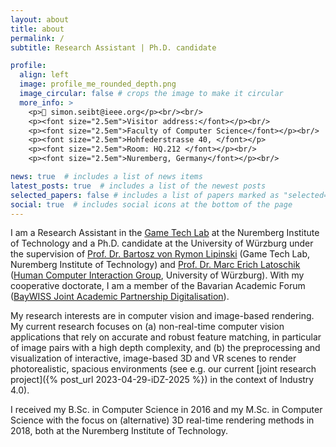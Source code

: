 ```yaml
---
layout: about
title: about
permalink: /
subtitle: Research Assistant | Ph.D. candidate

profile:
  align: left
  image: profile_me_rounded_depth.png
  image_circular: false # crops the image to make it circular
  more_info: >
    <p>📧 simon.seibt@ieee.org</p><br/><br/>
    <p><font size="2.5em">Visitor address:</font></p><br/>
    <p><font size="2.5em">Faculty of Computer Science</font></p><br/>
    <p><font size="2.5em">Hohfederstrasse 40, </font></p>
    <p><font size="2.5em">Room: HQ.212 </font></p><br/>
    <p><font size="2.5em">Nuremberg, Germany</font></p><br/>

news: true  # includes a list of news items
latest_posts: true  # includes a list of the newest posts
selected_papers: false # includes a list of papers marked as "selected={true}"
social: true  # includes social icons at the bottom of the page
---
```


I am a Research Assistant in the [Game Tech Lab](https://www.th-nuernberg.de/fakultaeten/in/forschung/game-tech-labor/) at the Nuremberg Institute of Technology and a Ph.D. candidate at the University of Würzburg under the supervision of [Prof. Dr. Bartosz von Rymon Lipinski](https://www.th-nuernberg.de/person/von-rymon-lipinski-bartosz/) (Game Tech Lab, Nuremberg Institute of Technology) and [Prof. Dr. Marc Erich Latoschik](https://hci.uni-wuerzburg.de/people/marc/) ([Human Computer Interaction Group](https://hci.uni-wuerzburg.de), University of Würzburg). With my cooperative doctorate, I am a member of the Bavarian Academic Forum ([BayWISS Joint Academic Partnership Digitalisation](https://digitalisierung.baywiss.de/en/)). 

My research interests are in computer vision and image-based rendering. My current research focuses on (a) non-real-time computer vision applications that rely on accurate and robust feature matching, in particular of image pairs with a high depth complexity, and (b) the preprocessing and visualization of interactive, image-based 3D and VR scenes to render photorealistic, spacious environments (see e.g. our current [joint research project]({% post_url 2023-04-29-iDZ-2025 %}) in the context of Industry 4.0).

I received my B.Sc. in Computer Science in 2016 and my M.Sc. in Computer Science with the focus on (alternative) 3D real-time rendering methods in 2018, both at the Nuremberg Institute of Technology.